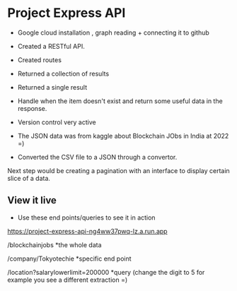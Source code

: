# Project Express API

* Google cloud installation , graph reading + connecting it to github
* Created a RESTful API.
* Created routes
* Returned a collection of results
* Returned a single result 
* Handle when the item doesn't exist and return some useful data in the response.
* Version control very active

* The JSON data was from kaggle about Blockchain JObs in India at 2022 =)
* Converted the CSV file to a JSON through a convertor.

Next step would be creating a pagination with an interface to display certain slice of a data.


## View it live

 * Use these end points/queries to see it in action
 
https://project-express-api-ng4ww37pwq-lz.a.run.app

/blockchainjobs                                         *the whole data



/company/Tokyotechie                                    *specific end point


/location?salarylowerlimit=200000                       *query (change the digit to 5 for example you see a different extraction =)   



